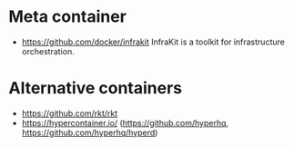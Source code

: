 # Meta container

* https://github.com/docker/infrakit
  InfraKit is a toolkit for infrastructure orchestration.
  
# Alternative containers

* https://github.com/rkt/rkt
* https://hypercontainer.io/ (https://github.com/hyperhq, https://github.com/hyperhq/hyperd)
